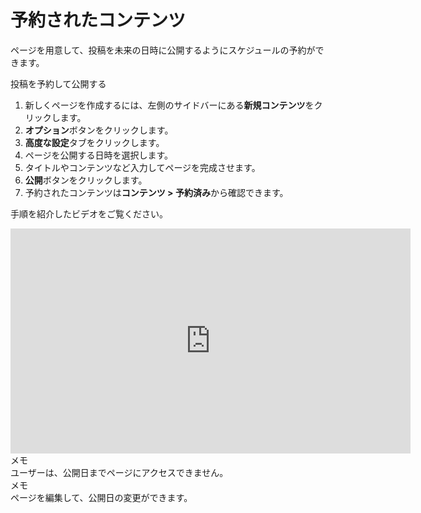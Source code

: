 # 予約されたコンテンツ
<!-- position: 5 -->

ページを用意して、投稿を未来の日時に公開するようにスケジュールの予約ができます。

投稿を予約して公開する
1. 新しくページを作成するには、左側のサイドバーにある**新規コンテンツ**をクリックします。
2.  **オプション**ボタンをクリックします。
3.  **高度な設定**タブをクリックします。
4. ページを公開する日時を選択します。
5. タイトルやコンテンツなど入力してページを完成させます。
6. **公開**ボタンをクリックします。
7. 予約されたコンテンツは**コンテンツ > 予約済み**から確認できます。

手順を紹介したビデオをご覧ください。
<div class="videoWrapper">
	<iframe width="640" height="360" src="https://www.youtube.com/embed/3E8qhXbek5o?rel=0&amp;showinfo=0" frameborder="0" allow="accelerometer; autoplay; encrypted-media; gyroscope; picture-in-picture" allowfullscreen></iframe>
</div>

<div class="note">
<div class="title">メモ</div>
ユーザーは、公開日までページにアクセスできません。
</div>

<div class="note">
<div class="title">メモ</div>
ページを編集して、公開日の変更ができます。
</div>
